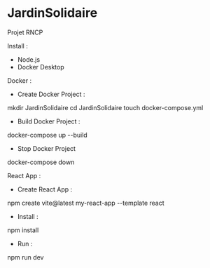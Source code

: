 # JardinSolidaire
Projet RNCP

Install :

- Node.js
- Docker Desktop


Docker :

- Create Docker Project :

mkdir JardinSolidaire
cd JardinSolidaire
touch docker-compose.yml

- Build Docker Project :

docker-compose up --build

- Stop Docker Project

docker-compose down


React App :

- Create React App :

npm create vite@latest my-react-app --template react

- Install :

npm install

- Run :

npm run dev